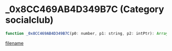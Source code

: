 # _0x8CC469AB4D349B7C (Category socialclub)

```js
function _0x8CC469AB4D349B7C(p0: number, p1: string, p2: intPtr): Array
```

[filename](_0x8CC469AB4D349B7C_m.md ':include')